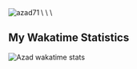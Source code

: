 <div align="left">
  <a href="https://github.com/azad71">
    <img src="https://github-readme-stats.vercel.app/api?username=azad71&count_private=true&show_icons=true" alt="azad71" align="left" />
  </a>
</div>
\
\
\

## My Wakatime Statistics
![Azad wakatime stats](https://github-readme-stats.vercel.app/api/wakatime?username=@azad71&v=2&layout=compact)
